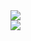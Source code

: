<img align="center" src="https://github-readme-stats.vercel.app/api?username=theromin&show_icons=true&hide_border=true&theme=transparent" />
<br />
<img align="center" src="https://github-readme-stats.vercel.app/api/top-langs/?username=theromin&show_icons=true&hide_border=true&theme=transparent" />

